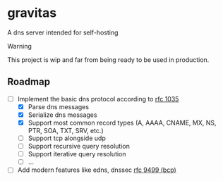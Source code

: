 # gravitas

A dns server intended for self-hosting

> [!WARNING]
> This project is wip and far from being ready to be used in production.

## Roadmap

- [ ] Implement the basic dns protocol according to [rfc 1035](https://www.rfc-editor.org/rfc/rfc1035)
  - [x] Parse dns messages
  - [x] Serialize dns messages
  - [x] Support most common record types (A, AAAA, CNAME, MX, NS, PTR, SOA, TXT, SRV, etc.)
  - [ ] Support tcp alongside udp
  - [ ] Support recursive query resolution
  - [ ] Support iterative query resolution
  - [ ] ...
- [ ] Add modern features like edns, dnssec [rfc 9499 (bcp)](https://www.rfc-editor.org/rfc/rfc9499)
